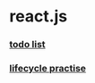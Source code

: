 # react.js
<h3><a href="https://zodiacfly.github.io/react.js/todos/index">todo list</a></h3>
<h3><a href="https://zodiacfly.github.io/react.js/lifecycle/index">lifecycle practise</a></h3>
